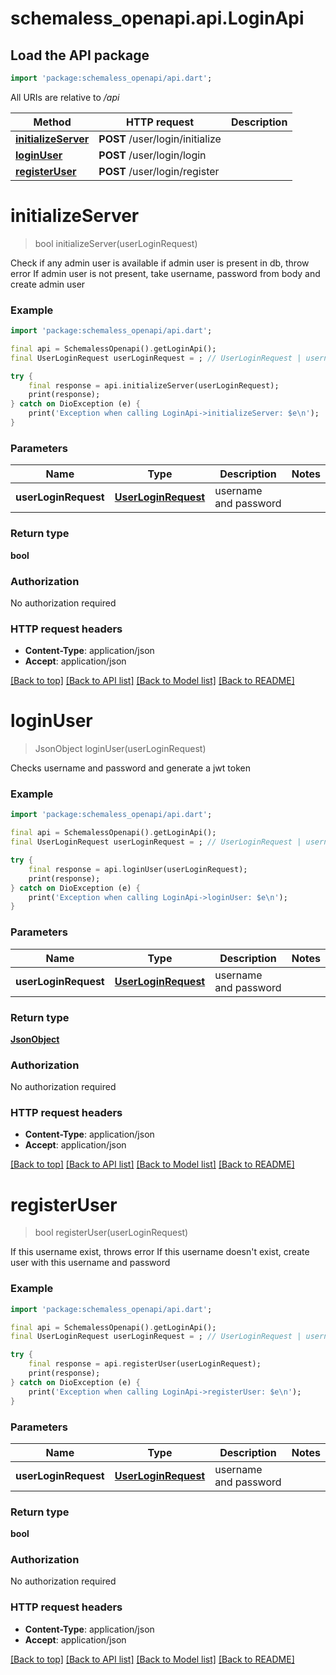 # schemaless_openapi.api.LoginApi

## Load the API package
```dart
import 'package:schemaless_openapi/api.dart';
```

All URIs are relative to */api*

Method | HTTP request | Description
------------- | ------------- | -------------
[**initializeServer**](LoginApi.md#initializeserver) | **POST** /user/login/initialize | 
[**loginUser**](LoginApi.md#loginuser) | **POST** /user/login/login | 
[**registerUser**](LoginApi.md#registeruser) | **POST** /user/login/register | 


# **initializeServer**
> bool initializeServer(userLoginRequest)



Check if any admin user is available  if admin user is present in db, throw error  If admin user is not present, take username, password from body  and create admin user

### Example
```dart
import 'package:schemaless_openapi/api.dart';

final api = SchemalessOpenapi().getLoginApi();
final UserLoginRequest userLoginRequest = ; // UserLoginRequest | username and password

try {
    final response = api.initializeServer(userLoginRequest);
    print(response);
} catch on DioException (e) {
    print('Exception when calling LoginApi->initializeServer: $e\n');
}
```

### Parameters

Name | Type | Description  | Notes
------------- | ------------- | ------------- | -------------
 **userLoginRequest** | [**UserLoginRequest**](UserLoginRequest.md)| username and password | 

### Return type

**bool**

### Authorization

No authorization required

### HTTP request headers

 - **Content-Type**: application/json
 - **Accept**: application/json

[[Back to top]](#) [[Back to API list]](../README.md#documentation-for-api-endpoints) [[Back to Model list]](../README.md#documentation-for-models) [[Back to README]](../README.md)

# **loginUser**
> JsonObject loginUser(userLoginRequest)



Checks username and password and generate a jwt token

### Example
```dart
import 'package:schemaless_openapi/api.dart';

final api = SchemalessOpenapi().getLoginApi();
final UserLoginRequest userLoginRequest = ; // UserLoginRequest | username and password

try {
    final response = api.loginUser(userLoginRequest);
    print(response);
} catch on DioException (e) {
    print('Exception when calling LoginApi->loginUser: $e\n');
}
```

### Parameters

Name | Type | Description  | Notes
------------- | ------------- | ------------- | -------------
 **userLoginRequest** | [**UserLoginRequest**](UserLoginRequest.md)| username and password | 

### Return type

[**JsonObject**](JsonObject.md)

### Authorization

No authorization required

### HTTP request headers

 - **Content-Type**: application/json
 - **Accept**: application/json

[[Back to top]](#) [[Back to API list]](../README.md#documentation-for-api-endpoints) [[Back to Model list]](../README.md#documentation-for-models) [[Back to README]](../README.md)

# **registerUser**
> bool registerUser(userLoginRequest)



If this username exist, throws error  If this username doesn't exist, create user with this username and password

### Example
```dart
import 'package:schemaless_openapi/api.dart';

final api = SchemalessOpenapi().getLoginApi();
final UserLoginRequest userLoginRequest = ; // UserLoginRequest | username and password

try {
    final response = api.registerUser(userLoginRequest);
    print(response);
} catch on DioException (e) {
    print('Exception when calling LoginApi->registerUser: $e\n');
}
```

### Parameters

Name | Type | Description  | Notes
------------- | ------------- | ------------- | -------------
 **userLoginRequest** | [**UserLoginRequest**](UserLoginRequest.md)| username and password | 

### Return type

**bool**

### Authorization

No authorization required

### HTTP request headers

 - **Content-Type**: application/json
 - **Accept**: application/json

[[Back to top]](#) [[Back to API list]](../README.md#documentation-for-api-endpoints) [[Back to Model list]](../README.md#documentation-for-models) [[Back to README]](../README.md)

